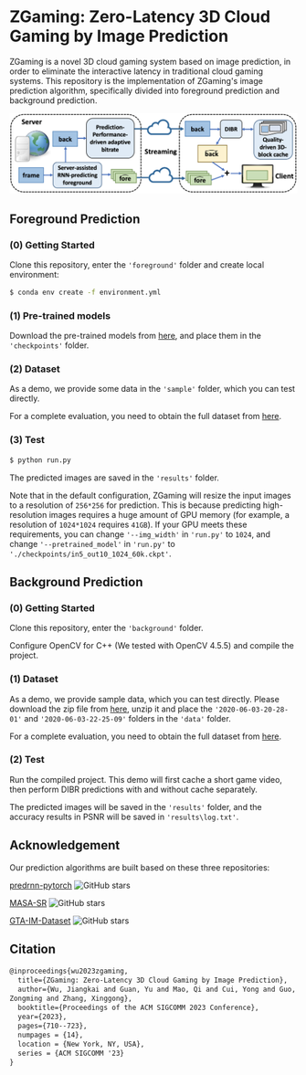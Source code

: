 # ZGaming: Zero-Latency 3D Cloud Gaming by Image Prediction

ZGaming is a novel 3D cloud gaming system based on image prediction, in order to eliminate the interactive
latency in traditional cloud gaming systems. This repository is the implementation of ZGaming's image prediction algorithm, specifically divided into foreground prediction and background prediction.

![teaser1](docs/imgs/main_pic.jpg)

## Foreground Prediction
### (0) Getting Started
Clone this repository, enter the `'foreground'` folder and create local environment:
```bash
$ conda env create -f environment.yml
```
### (1) Pre-trained models
Download the pre-trained models from [here](https://drive.google.com/drive/folders/129ftjmfHjoehxGyi6HLQszVRgVN_WBGV?usp=sharing), and place them in the `'checkpoints'` folder.
### (2) Dataset
As a demo, we provide some data in the `'sample'` folder, which you can test directly. 

For a complete evaluation, you need to obtain the full dataset from [here](https://github.com/ZheC/GTA-IM-Dataset).
### (3) Test
```bash
$ python run.py
```
The predicted images are saved in the `'results'` folder.

Note that in the default configuration, ZGaming will resize the input images to a resolution of `256*256` for prediction. This is because predicting high-resolution images requires a huge amount of GPU memory (for example, a resolution of `1024*1024` requires `41GB`). If your GPU meets these requirements, you can change `'--img_width'` in `'run.py'` to `1024`, and change `'--pretrained_model'` in `'run.py'` to `'./checkpoints/in5_out10_1024_60k.ckpt'`.

## Background Prediction
### (0) Getting Started
Clone this repository, enter the `'background'` folder.

Configure OpenCV for C++ (We tested with OpenCV 4.5.5) and compile the project.

### (1) Dataset
As a demo, we provide sample data, which you can test directly. Please download the zip file from [here](https://drive.google.com/file/d/19gWhURb2LU7ysBNeMSUeIe1Il6VLXjO7/view?usp=drive_link), unzip it and place the `'2020-06-03-20-28-01'` and `'2020-06-03-22-25-09'` folders in the `'data'` folder.

For a complete evaluation, you need to obtain the full dataset from [here](https://github.com/ZheC/GTA-IM-Dataset).
### (2) Test
Run the compiled project. This demo will first cache a short game video, then perform DIBR predictions with and without cache separately. 

The predicted images will be saved in the `'results'` folder, and the accuracy results in PSNR will be saved in `'results\log.txt'`.

## Acknowledgement
Our prediction algorithms are built based on these three repositories:

[predrnn-pytorch](https://github.com/thuml/predrnn-pytorch) ![GitHub stars](https://img.shields.io/github/stars/thuml/predrnn-pytorch.svg?style=flat&label=Star)

[MASA-SR](https://github.com/dvlab-research/MASA-SR) ![GitHub stars](https://img.shields.io/github/stars/dvlab-research/MASA-SR.svg?style=flat&label=Star)

[GTA-IM-Dataset](https://github.com/ZheC/GTA-IM-Dataset) ![GitHub stars](https://img.shields.io/github/stars/ZheC/GTA-IM-Dataset.svg?style=flat&label=Star)


## Citation
```
@inproceedings{wu2023zgaming,
  title={ZGaming: Zero-Latency 3D Cloud Gaming by Image Prediction},
  author={Wu, Jiangkai and Guan, Yu and Mao, Qi and Cui, Yong and Guo, Zongming and Zhang, Xinggong},
  booktitle={Proceedings of the ACM SIGCOMM 2023 Conference},
  year={2023},
  pages={710--723},
  numpages = {14},
  location = {New York, NY, USA},
  series = {ACM SIGCOMM '23}
}
```
